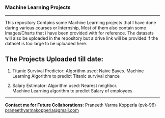 ### Machine Learning Projects
---
This repository Contains some Machine Learning projects that I have done during various courses or Internship, Most of them also contain some Images/Charts that i have been provided with for reference.
The datasets will also be uploaded in the repository but a drive link will be provided if the dataset is too large to be uploaded here.

**The Projects Uploaded till date:**
---
1. Titanic Survival Predictor:
   Algorithm used: Naive Bayes.
   Machine Learning Algorithm to predict Titanic survival chance

2. Salary Estimator:
   Algorithm used: Nearest neighbor.  
   Machine Learning algorithm to predict Salary of employees.

---

**Contact me for Future Collaborations:**
Praneeth Varma Kopperla (pvk-96)
praneethvarmakopperla@gmail.com
